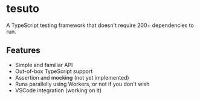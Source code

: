 # tesuto
A TypeScript testing framework that doesn't require 200+ dependencies to run.

## Features
- Simple and familiar API
- Out-of-box TypeScript support
- Assertion and ~~mocking~~ (not yet implemented)
- Runs parallelly using Workers, or not if you don't wish
- VSCode integration (working on it)
